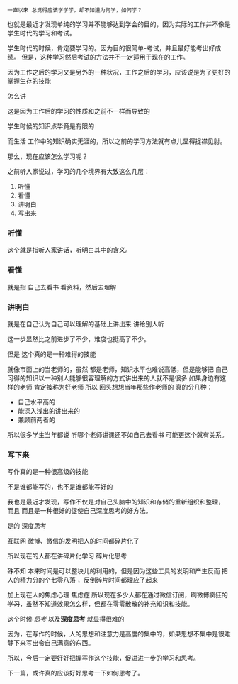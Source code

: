 

```
一直以来 总觉得应该学学学，却不知道为何学，如何学？
```


也就是最近才发现单纯的学习并不能够达到学会的目的，因为实际的工作并不像是学生时代的学习和考试。

学生时代的时候，肯定要学习的。因为目的很简单-考试，并且最好能考出好成绩。
但是，这种学习然后考试的方法并不一定适用于现在的工作。

因为工作之后的学习又是另外的一种状况，工作之后的学习，应该说是为了更好的掌握生存的技能

怎么讲

这是因为工作后的学习的性质和之前不一样而导致的

学生时候的知识点毕竟是有限的

而生活 工作中的知识确实无涯的，所以之前的学习方法就有点儿显得捉襟见肘。

那么，现在应该怎么学习呢？


之前听人家说过，学习的几个境界有大致这么几层：


1. 听懂
2. 看懂
3. 讲明白
4. 写出来


### 听懂

这个就是指听人家讲话，听明白其中的含义。


### 看懂


就是指 自己去看书 看资料，然后去理解


### 讲明白


就是在自己认为自己可以理解的基础上讲出来 讲给别人听

这一步显然比之前进步了不少，难度也挺高了不少。

但是 这个真的是一种难得的技能

就像市面上的当老师的，虽然 都是老师，知识水平也难说高低，但是能够把
自己习得的知识以一种别人能够很容理解的方式讲出来的人就不是很多
如果身边有这样的老师 肯定被称为好老师
所以 回头想想当年那些作老师的
真的分几种：

*  自己水平高的
*  能深入浅出的讲出来的
*  兼顾前两者的


所以很多学生当年都说 听哪个老师讲课还不如自己去看书 可能更这个就有关系。




### 写下来


写作真的是一种很高级的技能

不是谁都能写的，也不是谁都能写好的


我也是最近才发现，写作不仅是对自己头脑中的知识和存储的重新组织和整理， 而且
而且是一种很好的促使自己深度思考的好方法。


是的 深度思考


互联网 微博、微信的发明把人的时间都碎片化了

所以现在的人都在讲碎片化学习 碎片化思考

殊不知 本来时间是可以整块儿的利用的，但是因为这些工具的发明和产生反而
把人的精力分的个七零八落 ，反倒碎片时间都理应了起来


加上现在人的焦虑心理 焦虑症 所以现在多少人都在通过微信订阅，刷微博疯狂的~~学习~~，虽然不知道效果怎么样，但都在零零散散的补充知识和技能。

这个时候
*思考* 以及**深度思考** 就显得很难的



因为，在写作的时候，人的思想和注意力是高度的集中的，如果思想不集中是很难静下来写出令自己满意的东西。


所以，今后一定要好好把握写作这个技能，促进进一步的学习和思考。


下一篇，或许真的应该好好思考一下如何思考了。




